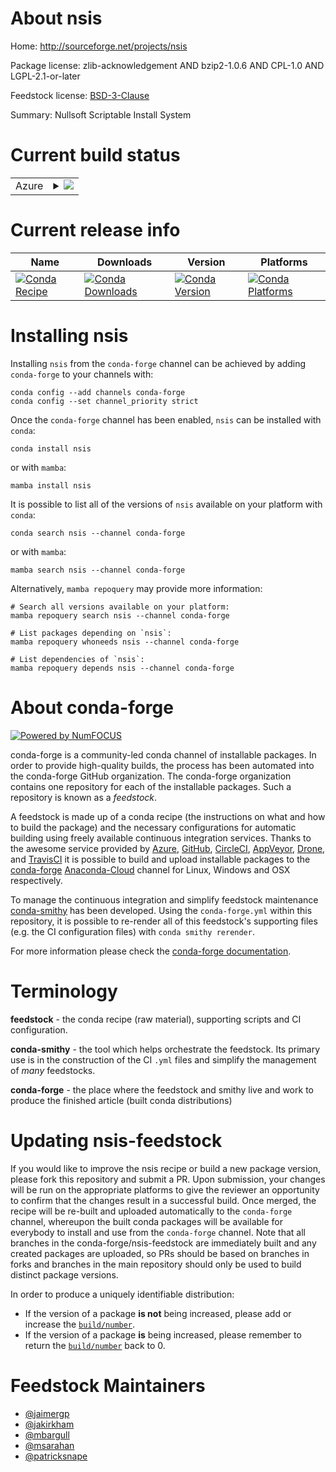 About nsis
==========

Home: http://sourceforge.net/projects/nsis

Package license: zlib-acknowledgement AND bzip2-1.0.6 AND CPL-1.0 AND LGPL-2.1-or-later

Feedstock license: [BSD-3-Clause](https://github.com/conda-forge/nsis-feedstock/blob/main/LICENSE.txt)

Summary: Nullsoft Scriptable Install System

Current build status
====================


<table>
    
  <tr>
    <td>Azure</td>
    <td>
      <details>
        <summary>
          <a href="https://dev.azure.com/conda-forge/feedstock-builds/_build/latest?definitionId=696&branchName=main">
            <img src="https://dev.azure.com/conda-forge/feedstock-builds/_apis/build/status/nsis-feedstock?branchName=main">
          </a>
        </summary>
        <table>
          <thead><tr><th>Variant</th><th>Status</th></tr></thead>
          <tbody><tr>
              <td>linux_64_nsis_variantlog_enabled</td>
              <td>
                <a href="https://dev.azure.com/conda-forge/feedstock-builds/_build/latest?definitionId=696&branchName=main">
                  <img src="https://dev.azure.com/conda-forge/feedstock-builds/_apis/build/status/nsis-feedstock?branchName=main&jobName=linux&configuration=linux_64_nsis_variantlog_enabled" alt="variant">
                </a>
              </td>
            </tr><tr>
              <td>linux_64_nsis_variantstandard</td>
              <td>
                <a href="https://dev.azure.com/conda-forge/feedstock-builds/_build/latest?definitionId=696&branchName=main">
                  <img src="https://dev.azure.com/conda-forge/feedstock-builds/_apis/build/status/nsis-feedstock?branchName=main&jobName=linux&configuration=linux_64_nsis_variantstandard" alt="variant">
                </a>
              </td>
            </tr><tr>
              <td>win_64_nsis_variantlog_enabled</td>
              <td>
                <a href="https://dev.azure.com/conda-forge/feedstock-builds/_build/latest?definitionId=696&branchName=main">
                  <img src="https://dev.azure.com/conda-forge/feedstock-builds/_apis/build/status/nsis-feedstock?branchName=main&jobName=win&configuration=win_64_nsis_variantlog_enabled" alt="variant">
                </a>
              </td>
            </tr><tr>
              <td>win_64_nsis_variantstandard</td>
              <td>
                <a href="https://dev.azure.com/conda-forge/feedstock-builds/_build/latest?definitionId=696&branchName=main">
                  <img src="https://dev.azure.com/conda-forge/feedstock-builds/_apis/build/status/nsis-feedstock?branchName=main&jobName=win&configuration=win_64_nsis_variantstandard" alt="variant">
                </a>
              </td>
            </tr>
          </tbody>
        </table>
      </details>
    </td>
  </tr>
</table>

Current release info
====================

| Name | Downloads | Version | Platforms |
| --- | --- | --- | --- |
| [![Conda Recipe](https://img.shields.io/badge/recipe-nsis-green.svg)](https://anaconda.org/conda-forge/nsis) | [![Conda Downloads](https://img.shields.io/conda/dn/conda-forge/nsis.svg)](https://anaconda.org/conda-forge/nsis) | [![Conda Version](https://img.shields.io/conda/vn/conda-forge/nsis.svg)](https://anaconda.org/conda-forge/nsis) | [![Conda Platforms](https://img.shields.io/conda/pn/conda-forge/nsis.svg)](https://anaconda.org/conda-forge/nsis) |

Installing nsis
===============

Installing `nsis` from the `conda-forge` channel can be achieved by adding `conda-forge` to your channels with:

```
conda config --add channels conda-forge
conda config --set channel_priority strict
```

Once the `conda-forge` channel has been enabled, `nsis` can be installed with `conda`:

```
conda install nsis
```

or with `mamba`:

```
mamba install nsis
```

It is possible to list all of the versions of `nsis` available on your platform with `conda`:

```
conda search nsis --channel conda-forge
```

or with `mamba`:

```
mamba search nsis --channel conda-forge
```

Alternatively, `mamba repoquery` may provide more information:

```
# Search all versions available on your platform:
mamba repoquery search nsis --channel conda-forge

# List packages depending on `nsis`:
mamba repoquery whoneeds nsis --channel conda-forge

# List dependencies of `nsis`:
mamba repoquery depends nsis --channel conda-forge
```


About conda-forge
=================

[![Powered by
NumFOCUS](https://img.shields.io/badge/powered%20by-NumFOCUS-orange.svg?style=flat&colorA=E1523D&colorB=007D8A)](https://numfocus.org)

conda-forge is a community-led conda channel of installable packages.
In order to provide high-quality builds, the process has been automated into the
conda-forge GitHub organization. The conda-forge organization contains one repository
for each of the installable packages. Such a repository is known as a *feedstock*.

A feedstock is made up of a conda recipe (the instructions on what and how to build
the package) and the necessary configurations for automatic building using freely
available continuous integration services. Thanks to the awesome service provided by
[Azure](https://azure.microsoft.com/en-us/services/devops/), [GitHub](https://github.com/),
[CircleCI](https://circleci.com/), [AppVeyor](https://www.appveyor.com/),
[Drone](https://cloud.drone.io/welcome), and [TravisCI](https://travis-ci.com/)
it is possible to build and upload installable packages to the
[conda-forge](https://anaconda.org/conda-forge) [Anaconda-Cloud](https://anaconda.org/)
channel for Linux, Windows and OSX respectively.

To manage the continuous integration and simplify feedstock maintenance
[conda-smithy](https://github.com/conda-forge/conda-smithy) has been developed.
Using the ``conda-forge.yml`` within this repository, it is possible to re-render all of
this feedstock's supporting files (e.g. the CI configuration files) with ``conda smithy rerender``.

For more information please check the [conda-forge documentation](https://conda-forge.org/docs/).

Terminology
===========

**feedstock** - the conda recipe (raw material), supporting scripts and CI configuration.

**conda-smithy** - the tool which helps orchestrate the feedstock.
                   Its primary use is in the construction of the CI ``.yml`` files
                   and simplify the management of *many* feedstocks.

**conda-forge** - the place where the feedstock and smithy live and work to
                  produce the finished article (built conda distributions)


Updating nsis-feedstock
=======================

If you would like to improve the nsis recipe or build a new
package version, please fork this repository and submit a PR. Upon submission,
your changes will be run on the appropriate platforms to give the reviewer an
opportunity to confirm that the changes result in a successful build. Once
merged, the recipe will be re-built and uploaded automatically to the
`conda-forge` channel, whereupon the built conda packages will be available for
everybody to install and use from the `conda-forge` channel.
Note that all branches in the conda-forge/nsis-feedstock are
immediately built and any created packages are uploaded, so PRs should be based
on branches in forks and branches in the main repository should only be used to
build distinct package versions.

In order to produce a uniquely identifiable distribution:
 * If the version of a package **is not** being increased, please add or increase
   the [``build/number``](https://docs.conda.io/projects/conda-build/en/latest/resources/define-metadata.html#build-number-and-string).
 * If the version of a package **is** being increased, please remember to return
   the [``build/number``](https://docs.conda.io/projects/conda-build/en/latest/resources/define-metadata.html#build-number-and-string)
   back to 0.

Feedstock Maintainers
=====================

* [@jaimergp](https://github.com/jaimergp/)
* [@jakirkham](https://github.com/jakirkham/)
* [@mbargull](https://github.com/mbargull/)
* [@msarahan](https://github.com/msarahan/)
* [@patricksnape](https://github.com/patricksnape/)

